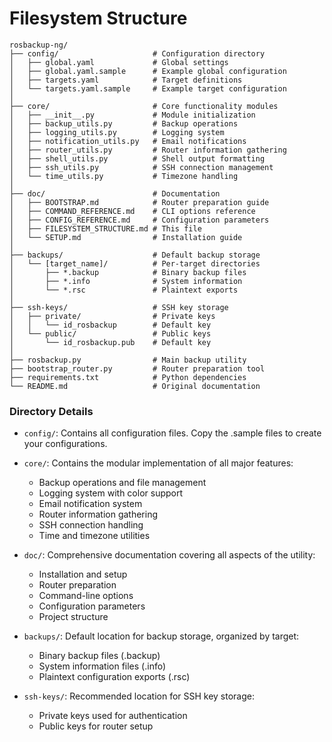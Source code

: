 # Filesystem Structure

```
rosbackup-ng/
├── config/                     # Configuration directory
│   ├── global.yaml             # Global settings
│   ├── global.yaml.sample      # Example global configuration
│   ├── targets.yaml            # Target definitions
│   └── targets.yaml.sample     # Example target configuration
│
├── core/                       # Core functionality modules
│   ├── __init__.py             # Module initialization
│   ├── backup_utils.py         # Backup operations
│   ├── logging_utils.py        # Logging system
│   ├── notification_utils.py   # Email notifications
│   ├── router_utils.py         # Router information gathering
│   ├── shell_utils.py          # Shell output formatting
│   ├── ssh_utils.py            # SSH connection management
│   └── time_utils.py           # Timezone handling
│
├── doc/                        # Documentation
│   ├── BOOTSTRAP.md            # Router preparation guide
│   ├── COMMAND_REFERENCE.md    # CLI options reference
│   ├── CONFIG_REFERENCE.md     # Configuration parameters
│   ├── FILESYSTEM_STRUCTURE.md # This file
│   └── SETUP.md                # Installation guide
│
├── backups/                    # Default backup storage
│   └── [target_name]/          # Per-target directories
│       ├── *.backup            # Binary backup files
│       ├── *.info              # System information
│       └── *.rsc               # Plaintext exports
│
├── ssh-keys/                   # SSH key storage
│   ├── private/                # Private keys
│   │   └── id_rosbackup        # Default key
│   └── public/                 # Public keys
│       └── id_rosbackup.pub    # Default key
│
├── rosbackup.py                # Main backup utility
├── bootstrap_router.py         # Router preparation tool
├── requirements.txt            # Python dependencies
└── README.md                   # Original documentation
```

### Directory Details

- `config/`: Contains all configuration files. Copy the .sample files to create your configurations.
  
- `core/`: Contains the modular implementation of all major features:
  - Backup operations and file management
  - Logging system with color support
  - Email notification system
  - Router information gathering
  - SSH connection handling
  - Time and timezone utilities
  
- `doc/`: Comprehensive documentation covering all aspects of the utility:
  - Installation and setup
  - Router preparation
  - Command-line options
  - Configuration parameters
  - Project structure
  
- `backups/`: Default location for backup storage, organized by target:
  - Binary backup files (.backup)
  - System information files (.info)
  - Plaintext configuration exports (.rsc)
  
- `ssh-keys/`: Recommended location for SSH key storage:
  - Private keys used for authentication
  - Public keys for router setup
